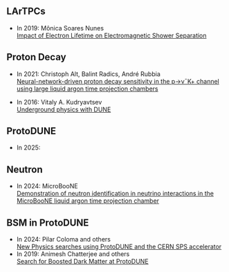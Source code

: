 ## LArTPCs

- In 2019: Mônica Soares Nunes <br> [Impact of Electron Lifetime on Electromagnetic Shower Separation](https://inspirehep.net/literature/1832064)


## Proton Decay
- In 2021: Christoph Alt, Balint Radics, André Rubbia <br> [Neural-network-driven proton decay sensitivity in the p→ν¯K+ channel using large liquid argon time projection chambers](https://arxiv.org/abs/2010.06552)

- In 2016:  Vitaly A. Kudryavtsev <br> [Underground physics with DUNE](https://iopscience.iop.org/article/10.1088/1742-6596/718/6/062032/pdf)

## ProtoDUNE 
- In 2025:

## Neutron
- In 2024: MicroBooNE <br> [Demonstration of neutron identification in neutrino interactions in the MicroBooNE liquid argon time projection chamber](https://arxiv.org/abs/2406.10583)

## BSM in ProtoDUNE
- In 2024: Pilar Coloma and others <br /> [New Physics searches using ProtoDUNE and the CERN SPS accelerator](https://arxiv.org/pdf/2304.06765)
- In 2019: Animesh Chatterjee and others <br>[Search for Boosted Dark Matter at ProtoDUNE](https://arxiv.org/pdf/1803.03264)
